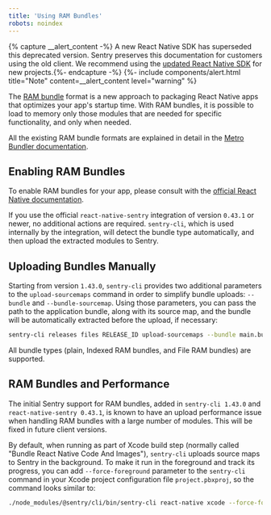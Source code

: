 ```yaml
---
title: 'Using RAM Bundles'
robots: noindex
---
```


{% capture __alert_content -%}
A new React Native SDK has superseded this deprecated version. Sentry preserves this documentation for customers using the old client. We recommend using the [updated React Native SDK](/platforms/react-native/) for new projects.{%- endcapture -%}
{%- include components/alert.html
    title="Note"
    content=__alert_content
    level="warning"
%}

The [RAM bundle](https://facebook.github.io/react-native/docs/performance#ram-bundles-inline-requires) format is a new approach to packaging React Native apps that optimizes your app's startup time. With RAM bundles, it is possible to load to memory only those modules that are needed for specific functionality, and only when needed.

All the existing RAM bundle formats are explained in detail in the [Metro Bundler documentation](https://facebook.github.io/metro/docs/en/bundling).

## Enabling RAM Bundles

To enable RAM bundles for your app, please consult with the [official React Native documentation](https://facebook.github.io/react-native/docs/performance#enable-the-ram-format).

If you use the official `react-native-sentry` integration of version `0.43.1` or newer, no additional actions are required. `sentry-cli`, which is used internally by the integration, will detect the bundle type automatically, and then upload the extracted modules to Sentry.

## Uploading Bundles Manually

Starting from version `1.43.0`, `sentry-cli` provides two additional parameters to the `upload-sourcemaps` command in order to simplify bundle uploads: `--bundle` and `--bundle-sourcemap`. Using those parameters, you can pass the path to the application bundle, along with its source map, and the bundle will be automatically extracted before the upload, if necessary:

```sh
sentry-cli releases files RELEASE_ID upload-sourcemaps --bundle main.bundle --bundle-sourcemap main.bundle.map
```

All bundle types (plain, Indexed RAM bundles, and File RAM bundles) are supported.

## RAM Bundles and Performance

The initial Sentry support for RAM bundles, added in `sentry-cli 1.43.0` and `react-native-sentry 0.43.1`, is known to have an upload performance issue when handling RAM bundles with a large number of modules. This will be fixed in future client versions.

By default, when running as part of Xcode build step (normally called "Bundle React Native Code And Images"), `sentry-cli` uploads source maps to Sentry in the background. To make it run in the foreground and track its progress, you can add `--force-foreground` parameter to the `sentry-cli` command in your Xcode project configuration file `project.pbxproj`, so the command looks similar to:

```sh
./node_modules/@sentry/cli/bin/sentry-cli react-native xcode --force-foreground ../node_modules/react-native/scripts/react-native-xcode.sh
```
